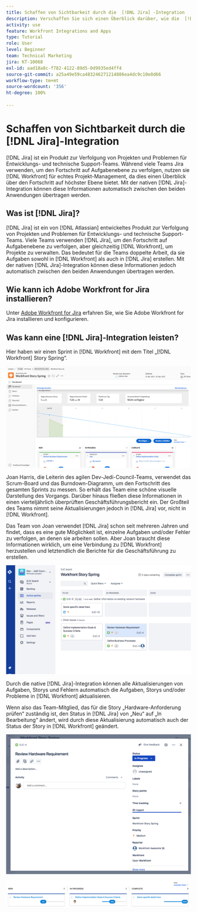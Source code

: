 ```yaml
---
title: Schaffen von Sichtbarkeit durch die  [!DNL Jira] -Integration
description: Verschaffen Sie sich einen Überblick darüber, wie die  [!DNL Jira] -Integration einen Einblick in die Aktivitäten Ihres Teams ermöglicht.
activity: use
feature: Workfront Integrations and Apps
type: Tutorial
role: User
level: Beginner
team: Technical Marketing
jira: KT-10068
exl-id: aad18a8c-f782-4122-89d5-0d9935ed4ff4
source-git-commit: a25a49e59ca483246271214886ea4dc9c10e8d66
workflow-type: tm+mt
source-wordcount: '356'
ht-degree: 100%

---
```


# Schaffen von Sichtbarkeit durch die [!DNL Jira]-Integration

[!DNL Jira] ist ein Produkt zur Verfolgung von Projekten und Problemen für Entwicklungs- und technische Support-Teams. Während viele Teams Jira verwenden, um den Fortschritt auf Aufgabenebene zu verfolgen, nutzen sie [!DNL Workfront] für echtes Projekt-Management, da dies einen Überblick über den Fortschritt auf höchster Ebene bietet. Mit der nativen [!DNL Jira]-Integration können diese Informationen automatisch zwischen den beiden Anwendungen übertragen werden.

## Was ist [!DNL Jira]?

[!DNL Jira] ist ein von [!DNL Atlassian] entwickeltes Produkt zur Verfolgung von Projekten und Problemen für Entwicklungs- und technische Support-Teams. Viele Teams verwenden [!DNL Jira], um den Fortschritt auf Aufgabenebene zu verfolgen, aber gleichzeitig [!DNL Workfront], um Projekte zu verwalten. Das bedeutet für die Teams doppelte Arbeit, da sie Aufgaben sowohl in [!DNL Workfront] als auch in [!DNL Jira] erstellen. Mit der nativen [!DNL Jira]-Integration können diese Informationen jedoch automatisch zwischen den beiden Anwendungen übertragen werden.

## Wie kann ich Adobe Workfront for Jira installieren?

Unter [Adobe Workfront for Jira](https://experienceleague.adobe.com/docs/workfront/using/adobe-workfront-integrations/workfront-for-jira/workfront-for-jira.html?lang=de) erfahren Sie, wie Sie Adobe Workfront for Jira installieren und konfigurieren.

## Was kann eine [!DNL Jira]-Integration leisten?

Hier haben wir einen Sprint in [!DNL Workfront] mit dem Titel „[!DNL Workfront] Story Spring“.

![Burndown-Diagramm des Storyboards](assets/Jira01.png)

Joan Harris, die Leiterin des agilen Dev-Jedi-Council-Teams, verwendet das Scrum-Board und das Burndown-Diagramm, um den Fortschritt des gesamten Sprints zu messen. So erhält das Team eine schöne visuelle Darstellung des Vorgangs. Darüber hinaus fließen diese Informationen in einen vierteljährlich überprüften Geschäftsführungsbericht ein. Der Großteil des Teams nimmt seine Aktualisierungen jedoch in [!DNL Jira] vor, nicht in [!DNL Workfront].

Das Team von Joan verwendet [!DNL Jira] schon seit mehreren Jahren und findet, dass es eine gute Möglichkeit ist, einzelne Aufgaben und/oder Fehler zu verfolgen, an denen sie arbeiten sollen. Aber Joan braucht diese Informationen wirklich, um eine Verbindung zu [!DNL Workfront] herzustellen und letztendlich die Berichte für die Geschäftsführung zu erstellen.

![Jira-Storyboard](assets/Jira02.png)

Durch die native [!DNL Jira]-Integration können alle Aktualisierungen von Aufgaben, Storys und Fehlern automatisch die Aufgaben, Storys und/oder Probleme in [!DNL Workfront] aktualisieren.

Wenn also das Team-Mitglied, das für die Story „Hardware-Anforderung prüfen“ zuständig ist, den Status in [!DNL Jira] von „Neu“ auf „In Bearbeitung“ ändert, wird durch diese Aktualisierung automatisch auch der Status der Story in [!DNL Workfront] geändert.

![Jira-Statusseite](assets/Jira03.png)

![Statusspalten](assets/Jira04.png)
